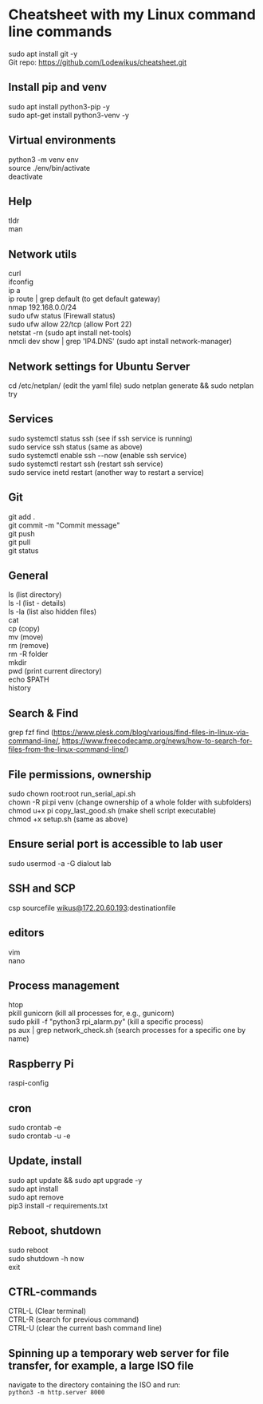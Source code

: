 # Cheatsheet with my Linux command line commands  
sudo apt install git -y  
Git repo: https://github.com/Lodewikus/cheatsheet.git  

## Install pip and venv
sudo apt install python3-pip -y  
sudo apt-get install python3-venv -y  

## Virtual environments  
python3 -m venv env  
source ./env/bin/activate  
deactivate  

## Help  
tldr  
man  

## Network utils  
curl  
ifconfig  
ip a  
ip route | grep default (to get default gateway)  
nmap 192.168.0.0/24  
sudo ufw status (Firewall status)  
sudo ufw allow 22/tcp (allow Port 22)  
netstat -rn (sudo apt install net-tools)  
nmcli dev show | grep 'IP4.DNS' (sudo apt  install network-manager)  

## Network settings for Ubuntu Server
cd /etc/netplan/ (edit the yaml file)
sudo netplan generate && sudo netplan try

## Services
sudo systemctl status ssh (see if ssh service is running)  
sudo service ssh status (same as above)  
sudo systemctl enable ssh --now (enable ssh service)  
sudo systemctl restart ssh (restart ssh service)  
sudo service inetd restart (another way to restart a service)  

## Git  
git add .  
git commit -m "Commit message"  
git push  
git pull  
git status  

## General  
ls (list directory)  
ls -l (list - details)  
ls -la (list also hidden files)  
cat  
cp (copy)  
mv (move)  
rm (remove)  
rm -R folder  
mkdir  
pwd (print current directory)  
echo $PATH  
history  

## Search & Find
grep
fzf
find (https://www.plesk.com/blog/various/find-files-in-linux-via-command-line/, https://www.freecodecamp.org/news/how-to-search-for-files-from-the-linux-command-line/)

## File permissions, ownership  
sudo chown root:root run_serial_api.sh  
chown -R pi:pi venv (change ownership of a whole folder with subfolders)  
chmod u+x pi copy_last_good.sh (make shell script executable)  
chmod +x setup.sh  (same as above)  


## Ensure serial port is accessible to lab user  
sudo usermod -a -G dialout lab  

## SSH and SCP  
csp sourcefile wikus@172.20.60.193:destinationfile  

## editors  
vim  
nano  

## Process management  
htop  
pkill gunicorn (kill all processes for, e.g., gunicorn)  
sudo pkill -f "python3 rpi_alarm.py" (kill a specific process)  
ps aux | grep network_check.sh (search processes for a specific one by name)  

## Raspberry Pi  
raspi-config  

## cron  
sudo crontab -e  
sudo crontab -u <user> -e  

## Update, install  
sudo apt update && sudo apt upgrade -y  
sudo apt install <program>  
sudo apt remove <program>  
pip3 install -r requirements.txt  

## Reboot, shutdown  
sudo reboot  
sudo shutdown -h now  
exit  

## CTRL-commands  
CTRL-L (Clear terminal)  
CTRL-R (search for previous command)  
CTRL-U (clear the current bash command line)  

## Spinning up a temporary web server for file transfer, for example, a large ISO file
navigate to the directory containing the ISO and run:  
`python3 -m http.server 8000`   
